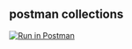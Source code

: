 ## postman collections
[![Run in Postman](https://run.pstmn.io/button.svg)](https://app.getpostman.com/run-collection/a8c700011ca0d2ff7128?action=collection%2Fimport)